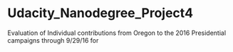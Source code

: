 # Udacity_Nanodegree_Project4
Evaluation of Individual contributions from Oregon to the 2016 Presidential campaigns  through 9/29/16 for 
